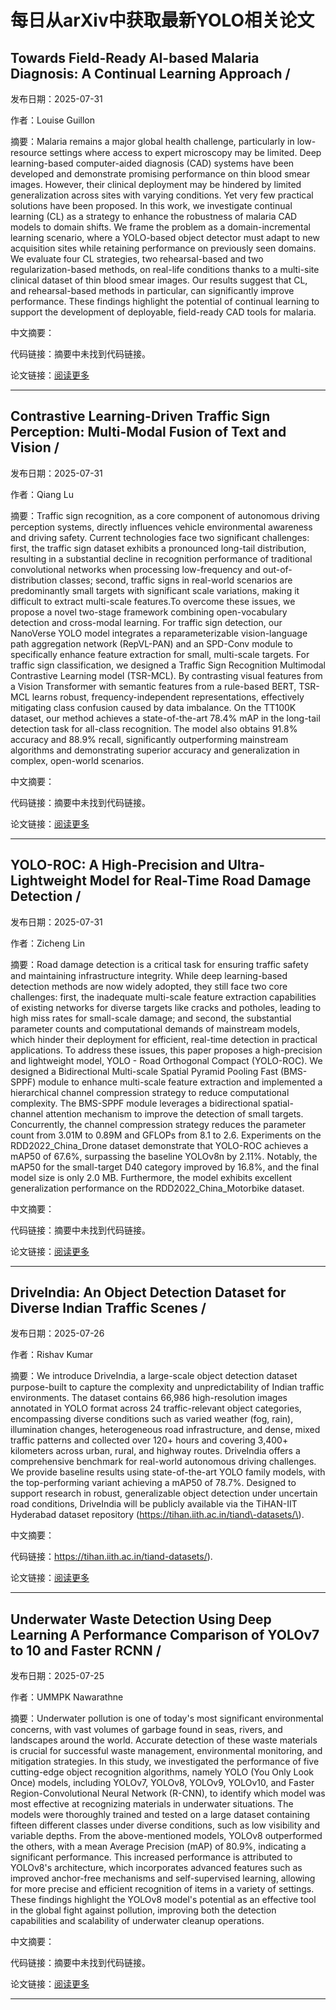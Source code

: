 # 每日从arXiv中获取最新YOLO相关论文


## Towards Field\-Ready AI\-based Malaria Diagnosis: A Continual Learning Approach / 

发布日期：2025-07-31

作者：Louise Guillon

摘要：Malaria remains a major global health challenge, particularly in low\-resource settings where access to expert microscopy may be limited. Deep learning\-based computer\-aided diagnosis \(CAD\) systems have been developed and demonstrate promising performance on thin blood smear images. However, their clinical deployment may be hindered by limited generalization across sites with varying conditions. Yet very few practical solutions have been proposed. In this work, we investigate continual learning \(CL\) as a strategy to enhance the robustness of malaria CAD models to domain shifts. We frame the problem as a domain\-incremental learning scenario, where a YOLO\-based object detector must adapt to new acquisition sites while retaining performance on previously seen domains. We evaluate four CL strategies, two rehearsal\-based and two regularization\-based methods, on real\-life conditions thanks to a multi\-site clinical dataset of thin blood smear images. Our results suggest that CL, and rehearsal\-based methods in particular, can significantly improve performance. These findings highlight the potential of continual learning to support the development of deployable, field\-ready CAD tools for malaria.

中文摘要：


代码链接：摘要中未找到代码链接。

论文链接：[阅读更多](http://arxiv.org/abs/2507.23648v1)

---


## Contrastive Learning\-Driven Traffic Sign Perception: Multi\-Modal Fusion of Text and Vision / 

发布日期：2025-07-31

作者：Qiang Lu

摘要：Traffic sign recognition, as a core component of autonomous driving perception systems, directly influences vehicle environmental awareness and driving safety. Current technologies face two significant challenges: first, the traffic sign dataset exhibits a pronounced long\-tail distribution, resulting in a substantial decline in recognition performance of traditional convolutional networks when processing low\-frequency and out\-of\-distribution classes; second, traffic signs in real\-world scenarios are predominantly small targets with significant scale variations, making it difficult to extract multi\-scale features.To overcome these issues, we propose a novel two\-stage framework combining open\-vocabulary detection and cross\-modal learning. For traffic sign detection, our NanoVerse YOLO model integrates a reparameterizable vision\-language path aggregation network \(RepVL\-PAN\) and an SPD\-Conv module to specifically enhance feature extraction for small, multi\-scale targets. For traffic sign classification, we designed a Traffic Sign Recognition Multimodal Contrastive Learning model \(TSR\-MCL\). By contrasting visual features from a Vision Transformer with semantic features from a rule\-based BERT, TSR\-MCL learns robust, frequency\-independent representations, effectively mitigating class confusion caused by data imbalance. On the TT100K dataset, our method achieves a state\-of\-the\-art 78.4% mAP in the long\-tail detection task for all\-class recognition. The model also obtains 91.8% accuracy and 88.9% recall, significantly outperforming mainstream algorithms and demonstrating superior accuracy and generalization in complex, open\-world scenarios.

中文摘要：


代码链接：摘要中未找到代码链接。

论文链接：[阅读更多](http://arxiv.org/abs/2507.23331v1)

---


## YOLO\-ROC: A High\-Precision and Ultra\-Lightweight Model for Real\-Time Road Damage Detection / 

发布日期：2025-07-31

作者：Zicheng Lin

摘要：Road damage detection is a critical task for ensuring traffic safety and maintaining infrastructure integrity. While deep learning\-based detection methods are now widely adopted, they still face two core challenges: first, the inadequate multi\-scale feature extraction capabilities of existing networks for diverse targets like cracks and potholes, leading to high miss rates for small\-scale damage; and second, the substantial parameter counts and computational demands of mainstream models, which hinder their deployment for efficient, real\-time detection in practical applications. To address these issues, this paper proposes a high\-precision and lightweight model, YOLO \- Road Orthogonal Compact \(YOLO\-ROC\). We designed a Bidirectional Multi\-scale Spatial Pyramid Pooling Fast \(BMS\-SPPF\) module to enhance multi\-scale feature extraction and implemented a hierarchical channel compression strategy to reduce computational complexity. The BMS\-SPPF module leverages a bidirectional spatial\-channel attention mechanism to improve the detection of small targets. Concurrently, the channel compression strategy reduces the parameter count from 3.01M to 0.89M and GFLOPs from 8.1 to 2.6. Experiments on the RDD2022\_China\_Drone dataset demonstrate that YOLO\-ROC achieves a mAP50 of 67.6%, surpassing the baseline YOLOv8n by 2.11%. Notably, the mAP50 for the small\-target D40 category improved by 16.8%, and the final model size is only 2.0 MB. Furthermore, the model exhibits excellent generalization performance on the RDD2022\_China\_Motorbike dataset.

中文摘要：


代码链接：摘要中未找到代码链接。

论文链接：[阅读更多](http://arxiv.org/abs/2507.23225v1)

---


## DriveIndia: An Object Detection Dataset for Diverse Indian Traffic Scenes / 

发布日期：2025-07-26

作者：Rishav Kumar

摘要：We introduce DriveIndia, a large\-scale object detection dataset purpose\-built to capture the complexity and unpredictability of Indian traffic environments. The dataset contains 66,986 high\-resolution images annotated in YOLO format across 24 traffic\-relevant object categories, encompassing diverse conditions such as varied weather \(fog, rain\), illumination changes, heterogeneous road infrastructure, and dense, mixed traffic patterns and collected over 120\+ hours and covering 3,400\+ kilometers across urban, rural, and highway routes. DriveIndia offers a comprehensive benchmark for real\-world autonomous driving challenges. We provide baseline results using state\-of\-the\-art YOLO family models, with the top\-performing variant achieving a mAP50 of 78.7%. Designed to support research in robust, generalizable object detection under uncertain road conditions, DriveIndia will be publicly available via the TiHAN\-IIT Hyderabad dataset repository \(https://tihan.iith.ac.in/tiand\-datasets/\).

中文摘要：


代码链接：https://tihan.iith.ac.in/tiand-datasets/).

论文链接：[阅读更多](http://arxiv.org/abs/2507.19912v2)

---


## Underwater Waste Detection Using Deep Learning A Performance Comparison of YOLOv7 to 10 and Faster RCNN / 

发布日期：2025-07-25

作者：UMMPK Nawarathne

摘要：Underwater pollution is one of today's most significant environmental concerns, with vast volumes of garbage found in seas, rivers, and landscapes around the world. Accurate detection of these waste materials is crucial for successful waste management, environmental monitoring, and mitigation strategies. In this study, we investigated the performance of five cutting\-edge object recognition algorithms, namely YOLO \(You Only Look Once\) models, including YOLOv7, YOLOv8, YOLOv9, YOLOv10, and Faster Region\-Convolutional Neural Network \(R\-CNN\), to identify which model was most effective at recognizing materials in underwater situations. The models were thoroughly trained and tested on a large dataset containing fifteen different classes under diverse conditions, such as low visibility and variable depths. From the above\-mentioned models, YOLOv8 outperformed the others, with a mean Average Precision \(mAP\) of 80.9%, indicating a significant performance. This increased performance is attributed to YOLOv8's architecture, which incorporates advanced features such as improved anchor\-free mechanisms and self\-supervised learning, allowing for more precise and efficient recognition of items in a variety of settings. These findings highlight the YOLOv8 model's potential as an effective tool in the global fight against pollution, improving both the detection capabilities and scalability of underwater cleanup operations.

中文摘要：


代码链接：摘要中未找到代码链接。

论文链接：[阅读更多](http://arxiv.org/abs/2507.18967v1)

---

